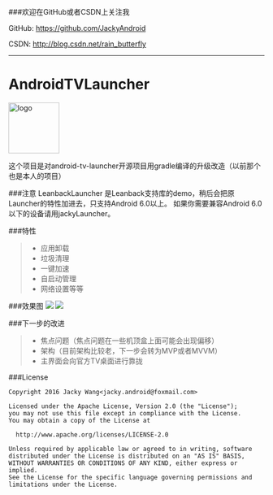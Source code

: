 ###欢迎在GitHub或者CSDN上关注我

GitHub: https://github.com/JackyAndroid

CSDN: http://blog.csdn.net/rain_butterfly

---
# AndroidTVLauncher

<img src="https://github.com/JackyAndroid/AndroidTVLauncher/blob/master/launcher-4.2/src/main/res/drawable-xhdpi/ic_launcher.png" width = "100" height = "100" alt="logo" align=center />

这个项目是对android-tv-launcher开源项目用gradle编译的升级改造（以前那个也是本人的项目）

###注意
LeanbackLauncher 是Leanback支持库的demo，稍后会把原Launcher的特性加进去，只支持Android 6.0以上。
如果你需要兼容Android 6.0以下的设备请用jackyLauncher。

###特性
> * 应用卸载
> * 垃圾清理
> * 一键加速
> * 自启动管理
> * 网络设置等等

###效果图
![](https://github.com/JackyAndroid/AndroidTVLauncher/blob/master/screenshots/androidtv-leanback-sample.png)
![](https://github.com/JackyAndroid/AndroidTVLauncher/blob/master/screenshots/atv-leanback-all.png)

###下一步的改进
> * 焦点问题（焦点问题在一些机顶盒上面可能会出现偏移）
> * 架构（目前架构比较老，下一步会转为MVP或者MVVM）
> * 主界面会向官方TV桌面进行靠拢

###License

    Copyright 2016 Jacky Wang<jacky.android@foxmail.com>

    Licensed under the Apache License, Version 2.0 (the "License");
    you may not use this file except in compliance with the License.
    You may obtain a copy of the License at

      http://www.apache.org/licenses/LICENSE-2.0

    Unless required by applicable law or agreed to in writing, software
    distributed under the License is distributed on an "AS IS" BASIS,
    WITHOUT WARRANTIES OR CONDITIONS OF ANY KIND, either express or implied.
    See the License for the specific language governing permissions and
    limitations under the License.
